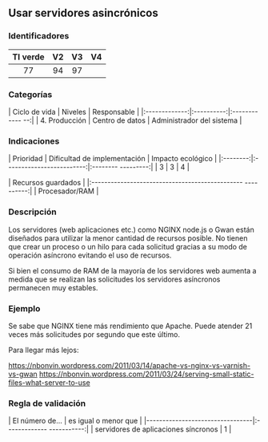 ## Usar servidores asincrónicos

 ### Identificadores

 | TI verde | V2 | V3 | V4 |
 |:-------:|:---:|:---:|:----:|
 | 77 | 94 | 97 | |

 ### Categorías

 | Ciclo de vida | Niveles | Responsable |
 |:-------------:|:----------:|:------------ --:|
 | 4. Producción | Centro de datos | Administrador del sistema |

 ### Indicaciones

 | Prioridad | Dificultad de implementación | Impacto ecológico |
 |:--------:|:-------------------------:|:-------- ---------:|
 | 3 | 3 | 4 |

 | Recursos guardados |
 |:----------------------------------------------- ----------:|
 | Procesador/RAM |

 ### Descripción

 Los servidores (web aplicaciones etc.) como NGINX node.js o Gwan están diseñados para utilizar la menor cantidad de recursos posible. No tienen que crear un proceso o un hilo para cada solicitud gracias a su modo de operación asíncrono evitando el uso de recursos.

Si bien el consumo de RAM de la mayoría de los servidores web aumenta a medida que se realizan las solicitudes los servidores asíncronos permanecen muy estables.

 ### Ejemplo

 Se sabe que NGINX tiene más rendimiento que Apache. Puede atender 21 veces más solicitudes por segundo que este último.

 Para llegar más lejos:

 https://nbonvin.wordpress.com/2011/03/14/apache-vs-nginx-vs-varnish-vs-gwan
 https://nbonvin.wordpress.com/2011/03/24/serving-small-static-files-what-server-to-use


 ### Regla de validación

 | El número de... | es igual o menor que |
 |---------------------------------|:------------- -----------:|
 | servidores de aplicaciones síncronos | 1 |

